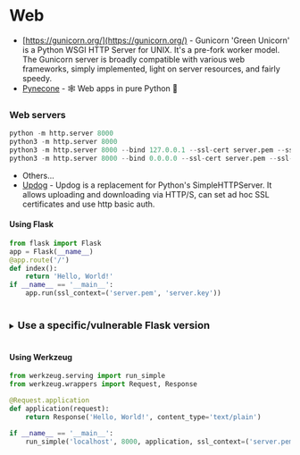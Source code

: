 # Web

- [https://gunicorn.org/](https://gunicorn.org/) - Gunicorn 'Green Unicorn' is a Python WSGI HTTP Server for UNIX. It's a pre-fork worker model. The Gunicorn server is broadly compatible with various web frameworks, simply implemented, light on server resources, and fairly speedy.
- [Pynecone](https://github.com/pynecone-io/pynecone) - 🕸 Web apps in pure Python 🐍


### Web servers
````python
python -m http.server 8000
python3 -m http.server 8000
python3 -m http.server 8000 --bind 127.0.0.1 --ssl-cert server.pem --ssl-key server.key #only accessible to localhost
python3 -m http.server 8000 --bind 0.0.0.0 --ssl-cert server.pem --ssl-key server.key #open for every interface
````
- Others...
- [Updog](https://github.com/sc0tfree/updog) - Updog is a replacement for Python's SimpleHTTPServer. It allows uploading and downloading via HTTP/S, can set ad hoc SSL certificates and use http basic auth.

#### Using Flask
````python
from flask import Flask
app = Flask(__name__)
@app.route('/')
def index():
    return 'Hello, World!'
if __name__ == '__main__':
    app.run(ssl_context=('server.pem', 'server.key'))
````

<details>
  <summary><h3 style="display: inline-block; font-size: 18px; font-weight: bold;">Use a specific/vulnerable Flask version</h3></summary>
1. Specify an old flask version `pip install Flask>=1.0.0`

````python

from flask import Flask

app = Flask(__name__)

@app.route('/')
def index():
    return 'Hello, World!'

if __name__ == '__main__':
    app.run(ssl_context=('server.pem', 'server.key'))
````

</details>


#### Using Werkzeug
````python
from werkzeug.serving import run_simple
from werkzeug.wrappers import Request, Response

@Request.application
def application(request):
    return Response('Hello, World!', content_type='text/plain')

if __name__ == '__main__':
    run_simple('localhost', 8000, application, ssl_context=('server.pem', 'server.key'))
````
